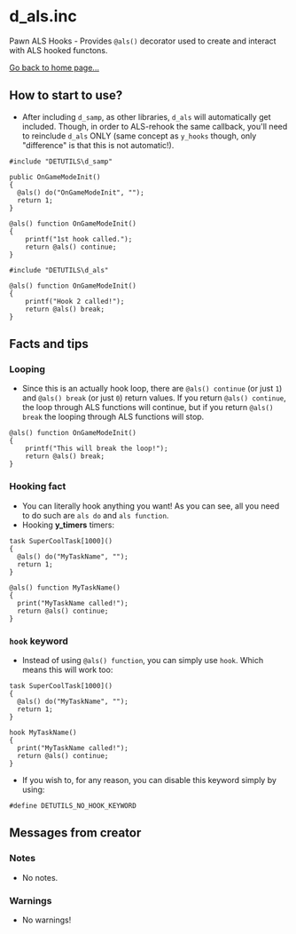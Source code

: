 # d_als.inc
Pawn ALS Hooks - Provides `@als()` decorator used to create and interact with ALS hooked functons.

[Go back to home page...](README.md)

## How to start to use?
- After including `d_samp`, as other libraries, `d_als` will automatically get included. Though, in order to ALS-rehook the same callback, you'll need to reinclude `d_als` ONLY (same concept as `y_hooks` though, only "difference" is that this is not automatic!).

```pawn
#include "DETUTILS\d_samp"

public OnGameModeInit()
{
  @als() do("OnGameModeInit", "");
  return 1;
}

@als() function OnGameModeInit()
{
    printf("1st hook called.");
    return @als() continue;
}

#include "DETUTILS\d_als"

@als() function OnGameModeInit()
{
    printf("Hook 2 called!");
    return @als() break;
}
```
## Facts and tips
### Looping
- Since this is an actually hook loop, there are `@als() continue` (or just `1`) and `@als() break` (or just `0`) return values. If you return `@als() continue`, the loop through ALS functions will continue, but if you return `@als() break` the looping through ALS functions will stop.

```pawn
@als() function OnGameModeInit()
{
    printf("This will break the loop!");
    return @als() break;
}
```
### Hooking fact
- You can literally hook anything you want! As you can see, all you need to do such are `als do` and `als function`.
- Hooking **y_timers** timers:

```pawn
task SuperCoolTask[1000]()
{
  @als() do("MyTaskName", "");
  return 1;
}

@als() function MyTaskName()
{
  print("MyTaskName called!");
  return @als() continue;
}
```
### `hook` keyword
- Instead of using `@als() function`, you can simply use `hook`. Which means this will work too:

```pawn
task SuperCoolTask[1000]()
{
  @als() do("MyTaskName", "");
  return 1;
}

hook MyTaskName()
{
  print("MyTaskName called!");
  return @als() continue;
}
```
- If you wish to, for any reason, you can disable this keyword simply by using:

```pawn
#define DETUTILS_NO_HOOK_KEYWORD
```
## Messages from creator
### Notes
- No notes.
### Warnings
- No warnings!
